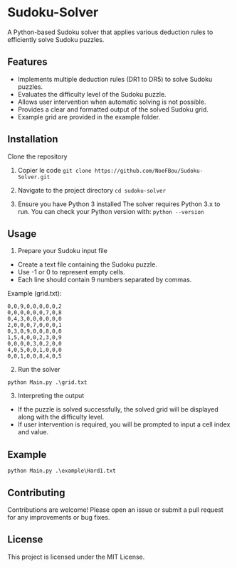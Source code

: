 # Sudoku-Solver

A Python-based Sudoku solver that applies various deduction rules to efficiently solve Sudoku puzzles.

## Features
  - Implements multiple deduction rules (DR1 to DR5) to solve Sudoku puzzles.
  - Evaluates the difficulty level of the Sudoku puzzle.
  - Allows user intervention when automatic solving is not possible.
  - Provides a clear and formatted output of the solved Sudoku grid.
  - Example grid are provided in the example folder.

## Installation
Clone the repository

1. Copier le code
  ``git clone https://github.com/NoeFBou/Sudoku-Solver.git``

2. Navigate to the project directory
  `` cd sudoku-solver ``

3. Ensure you have Python 3 installed
  The solver requires Python 3.x to run. You can check your Python version with:
  ``
  python --version
  ``

## Usage

1. Prepare your Sudoku input file

  - Create a text file containing the Sudoku puzzle.
  - Use -1 or 0 to represent empty cells.
  - Each line should contain 9 numbers separated by commas.

  Example (grid.txt):
  
    0,0,9,0,0,0,0,0,2
    0,0,0,0,0,0,7,0,8
    0,4,3,0,0,0,0,0,0
    2,0,0,0,7,0,0,0,1
    0,3,0,9,0,0,8,0,0
    1,5,4,0,0,2,3,0,9
    0,0,0,0,3,0,2,0,0
    4,0,5,0,0,1,0,0,0
    0,0,1,0,0,8,4,0,5
  
2. Run the solver
   
  ``python Main.py .\grid.txt``

3. Interpreting the output
  - If the puzzle is solved successfully, the solved grid will be displayed along with the difficulty level.
  - If user intervention is required, you will be prompted to input a cell index and value.

## Example

  ``python Main.py .\example\Hard1.txt``

## Contributing
Contributions are welcome! Please open an issue or submit a pull request for any improvements or bug fixes.

## License
This project is licensed under the MIT License.
